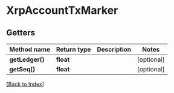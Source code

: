 # XrpAccountTxMarker

## Getters

Method name | Return type | Description | Notes
------------ | ------------- | ------------- | -------------
**getLedger()** | **float** |  | [optional]
**getSeq()** | **float** |  | [optional]

[[Back to Index]](../index.md)

